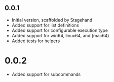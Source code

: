 ## 0.0.1

- Initial version, scaffolded by Stagehand
- Added support for list definitions
- Added support for configurable execution type
- Added support for win64, linux64, and (mac64)
- Added tests for helpers

# 0.0.2

- Added support for subcommands
